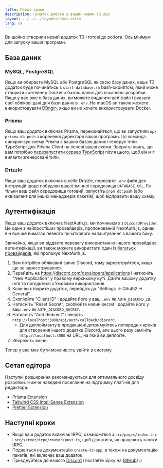 ```yaml
---
title: Перші кроки
description: Початок роботи з вашим новим T3 App
layout: ../../../layouts/docs.astro
lang: uk
---
```


Ви щойно створили новий додаток T3 і готові до роботи. Ось мінімум для запуску вашої програми.

## База даних

### MySQL, PostgreSQL

Якщо ви обираєте MySQL або PostgreSQL як свою базу даних, ваше T3 додаток буде починатись з `start-database.sh` bash-скриптом, який може створити контейнер Docker з базою даних для локальної розробки. Якщо у вас вже є база даних, ви можете видалити цей файл і вказати свої облікові дані для бази даних в `.env`. На macOS ви також можете використовувати [DBngin](https://dbngin.com/), якщо ви не хочете використовувати Docker.

### Prisma

Якщо ваш додаток включає Prisma, переконайтеся, що ви запустили `npx prisma db push` з кореневої директорії вашої програми. Ця команда синхронізує схему Prisma з вашою базою даних і генерує типи TypeScript для Prisma Client на основі вашої схеми. Зверніть увагу, що вам потрібно [перезапустити сервер TypeScript](https://tinytip.co/tips/vscode-restart-ts/) після цього, щоб він міг виявити згенеровані типи.

### Drizzle

Якщо ваш додаток включає в себе Drizzle, перевірте `.env` файл для інструкцій щодо побудови вашої змінної середовища `DATABASE_URL`. Як тільки ваш файл середовища готовий, запустіть `pnpm db:push` (або еквівалент для інших менеджерів пакетів), щоб відправити вашу схему.

## Аутентифікація

Якщо ваш додаток включає NextAuth.js, ми починаємо з `DiscordProvider`. Це один з найпростіших провайдерів, пропонований NextAuth.js, однак він все ще вимагає певного початкового налаштування з вашого боку.

Звичайно, якщо ви віддаєте перевагу використанню іншого провайдера автентифікації, ви також можете використати один із [багатьох провайдерів](https://next-auth.js.org/providers/), які пропонує NextAuth.js.

1. Вам потрібен обліковий запис Discord, тому зареєструйтеся, якщо ще не зареєструвалися.
2. Перейдіть на https://discord.com/developers/applications і натисніть "New Application" у правому верхньому куті. Дайте вашому додатку ім'я та погодьтеся з Умовами використання.
3. Коли ви створите додаток, перейдіть до "Settings → OAuth2 → General".
4. Скопіюйте "Client ID" і додайте його у ваш `.env` як `AUTH_DISCORD_ID`.
5. Натисніть "Reset Secret", скопіюйте новий secret і додайте його у ваш `.env` як `AUTH_DISCORD_SECRET`.
6. Натисніть "Add Redirect" і введіть `http://localhost:3000/api/auth/callback/discord`.
   - Для деплойменту в продакшені дотримуйтесь попередніх кроків для створення іншого додатка Discord, але цього разу замініть `http://localhost:3000` на URL, на який ви деплоїте.
7. Збережіть зміни.

Тепер у вас має бути можливість увійти в систему.

## Сетап едітора

Наступні розширення рекомендуються для оптимального досвіду розробки. Нижче наведені посилання на підтримку плагінів для редактора.

- [Prisma Extension](https://www.prisma.io/docs/guides/development-environment/editor-setup)
- [Tailwind CSS IntelliSense Extension](https://tailwindcss.com/docs/editor-setup)
- [Prettier Extension](https://prettier.io/docs/en/editors.html)

## Наступні кроки

- Якщо ваш додаток включає tRPC, ознайомтеся з `src/pages/index.tsx` і `src/server/trpc/router/post.ts`, щоб дізнатися, як працюють запити tRPC.
- Подивіться на документацію `create-t3-app`, а також на документацію пакетів, які включає ваш додаток.
- Приєднуйтесь до нашого [Discord](https://t3.gg/discord) і поставте зірку на [GitHub](https://github.com/t3-oss/create-t3-app)! :)
